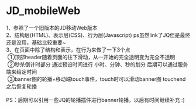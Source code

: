 # JD_mobileWeb

1、参照了一个旧版本的JD移动Web版本 <br>
2、结构层(HTML)、表示层(CSS)、行为层(Javascript) ps虽然link了JQ但是最终还是没用，基础比较重要~ <br>
3、在页面中除了结构和表示，在行为来做了一下3个点<br>
  ①顶部header随着页面的往下滑动，从一开始的完全透明变为完全不透明<br>
  ②秒杀倒计时部分 通过预设时间进行 小时、分钟、秒的划分 后期可以通过服务端来给定时间<br>
  ③banner图的轮播+移动端touch事件，touch时可以滑动banner图 touchend之后恢复轮播<br>
  <br>
PS：后期可以引用一些JQ的轮播插件进行banner轮播，以后有时间继续补充 :)
